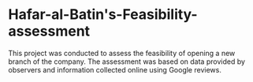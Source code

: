# Hafar-al-Batin's-Feasibility-assessment
This project was conducted to assess the feasibility of opening a new branch of the company. The assessment was based on data provided by observers and information collected online using Google reviews.
